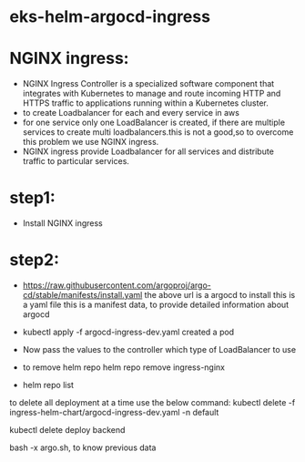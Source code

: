 # eks-helm-argocd-ingress
NGINX ingress:
==============
* NGINX Ingress Controller is a specialized software component that integrates with Kubernetes to manage and route incoming HTTP and HTTPS traffic to applications running within a Kubernetes cluster.
* to create Loadbalancer for each and every service in aws 
* for one service only one LoadBalancer is created, if there are multiple services to create multi loadbalancers.this is not a good,so to overcome this problem we use NGINX ingress.
* NGINX ingress provide Loadbalancer for all services and distribute traffic to particular services.

step1:
======
* Install NGINX ingress

step2:
======

* https://raw.githubusercontent.com/argoproj/argo-cd/stable/manifests/install.yaml
the above url is a argocd to install 
this is a yaml file 
this is a manifest data, to provide detailed information about argocd

* kubectl apply -f argocd-ingress-dev.yaml
created a pod
* Now pass the values to the controller which type of LoadBalancer to use

* to remove helm repo
helm repo remove ingress-nginx
* helm repo list


to delete all deployment at a time use the below command:
kubectl delete -f ingress-helm-chart/argocd-ingress-dev.yaml -n default

kubectl delete deploy backend

bash -x argo.sh, to know previous data
